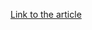 [Link to the article](https://www.akamai.com/blog/security/2024/feb/app-and-api-protector-strengthens-your-api-defenses)

